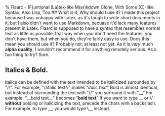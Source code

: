 % Flaarc - (F)untional (La)tex-like M(ar)kdown Clone, With Some (C)-like Syntax. Also Lisp, Too.##  What is it; Why should I use it?
I made this project because I was unhappy with Latex, as it's tough to write short documents in it, but I also didn't
want to use Markdown, becuase it'd lack many features present in Latex. Flaarc is supposed to have a syntax that
resembles normal text as little as possible, that way when you don't need the features, you don't have them, but when
you do, they're fairly easy to use. Does this mean you should use it? Probably not, at least not yet. As it is
*very* much **alpha quality**, I wouldn't recommend it for anything remotely serious. As a fun thing to try? Sure.
##  Italics & Bold.
Italics can be defined with the text intended to be itallicized surounded by "//".
For example, "//italic text//" makes "*italic text*"
Bold is almost identical, but instead of surrounding the text with "//" you surround it with "\_\_"
For example, "\_\_bold text\_\_" becomes "**bold text**"
If you want to type \_\_ or // **without** bolding or italicizing the text, precede the chars with a backslash.
For example, to type \_\_, you would type \\\_\_ instead.
